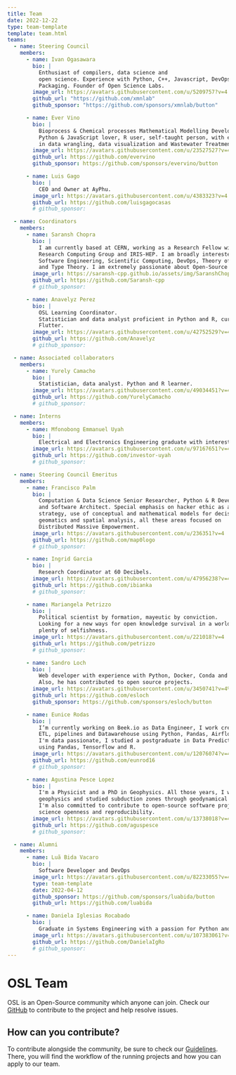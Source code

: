 ```yaml
---
title: Team
date: 2022-12-22
type: team-template
template: team.html
teams:
  - name: Steering Council
    members:
      - name: Ivan Ogasawara
        bio: |
          Enthusiast of compilers, data science and
          open science. Experience with Python, C++, Javascript, DevOps, and
          Packaging. Founder of Open Science Labs.
        image_url: https://avatars.githubusercontent.com/u/5209757?v=4
        github_url: "https://github.com/xmnlab"
        github_sponsor: "https://github.com/sponsors/xmnlab/button"

      - name: Ever Vino
        bio: |
          Bioprocess & Chemical processes Mathematical Modelling Developer,
          Python & JavaScript lover, R user, self-taught person, with experience
          in data wrangling, data visualization and Wastewater Treatment.
        image_url: https://avatars.githubusercontent.com/u/23527527?v=4
        github_url: https://github.com/evervino
        github_sponsor: https://github.com/sponsors/evervino/button

      - name: Luis Gago
        bio: |
          CEO and Owner at AyPhu.
        image_url: https://avatars.githubusercontent.com/u/4383323?v=4
        github_url: https://github.com/luisgagocasas
        # github_sponsor:

  - name: Coordinators
    members:
      - name: Saransh Chopra
        bio: |
          I am currently based at CERN, working as a Research Fellow with the Princeton
          Research Computing Group and IRIS-HEP. I am broadly interested in Research
          Software Engineering, Scientific Computing, DevOps, Theory of Computation,
          and Type Theory. I am extremely passionate about Open-Source and Open-Science.
        image_url: https://saransh-cpp.github.io/assets/img/SaranshChopra.jpeg
        github_url: https://github.com/Saransh-cpp
        # github_sponsor:

      - name: Anavelyz Perez
        bio: |
          OSL Learning Coordinator.
          Statistician and data analyst proficient in Python and R, currently exploring
          Flutter.
        image_url: https://avatars.githubusercontent.com/u/42752529?v=4
        github_url: https://github.com/Anavelyz
        # github_sponsor:

  - name: Associated collaborators
    members:
      - name: Yurely Camacho
        bio: |
          Statistician, data analyst. Python and R learner.
        image_url: https://avatars.githubusercontent.com/u/49034451?v=4
        github_url: https://github.com/YurelyCamacho
        # github_sponsor:

  - name: Interns
    members:
      - name: Mfonobong Emmanuel Uyah
        bio: |
          Electrical and Electronics Engineering graduate with interest in software development using Python, Django, and JavaScript. Looking to develop and participate in open-source and open-science projects.
        image_url: https://avatars.githubusercontent.com/u/97167651?v=4&size=64
        github_url: https://github.com/investor-uyah
        # github_sponsor:

  - name: Steering Council Emeritus
    members:
      - name: Francisco Palm
        bio: |
          Computation & Data Science Senior Researcher, Python & R Developer
          and Software Architect. Special emphasis on hacker ethic as a learning
          strategy, use of conceptual and mathematical models for decision-making,
          geomatics and spatial analysis, all these areas focused on
          Distributed Massive Empowerment.
        image_url: https://avatars.githubusercontent.com/u/236351?v=4
        github_url: https://github.com/map0logo
        # github_sponsor:

      - name: Ingrid Garcia
        bio: |
          Research Coordinator at 60 Decibels.
        image_url: https://avatars.githubusercontent.com/u/47956238?v=4
        github_url: https://github.com/ibianka
        # github_sponsor:

      - name: Mariangela Petrizzo
        bio: |
          Political scientist by formation, mayeutic by conviction.
          Looking for a new ways for open knowledge survival in a world
          plenty of selfishness.
        image_url: https://avatars.githubusercontent.com/u/221018?v=4
        github_url: https://github.com/petrizzo
        # github_sponsor:

      - name: Sandro Loch
        bio: |
          Web developer with experience with Python, Docker, Conda and Django;
          Also, he has contributed to open source projects.
        image_url: https://avatars.githubusercontent.com/u/3450741?v=4%22
        github_url: https://github.com/esloch
        github_sponsor: https://github.com/sponsors/esloch/button

      - name: Eunice Rodas
        bio: |
          I’m currently working on Beek.io as Data Engineer, I work create and model,
          ETL, pipelines and Datawarehouse using Python, Pandas, Airflow and GCP.
          I'm data passionate, I studied a postgraduate in Data Predict and Analytics
          using Pandas, Tensorflow and R.
        image_url: https://avatars.githubusercontent.com/u/12076074?v=4
        github_url: https://github.com/eunrod16
        # github_sponsor:

      - name: Agustina Pesce Lopez
        bio: |
          I'm a Physicist and a PhD in Geophysics. All those years, I worked in applied
          geophysics and studied subduction zones through geodynamical numerical modeling.
          I'm also committed to contribute to open-source software projects to improve
          science openness and reproducibility.
        image_url: https://avatars.githubusercontent.com/u/13738018?v=4
        github_url: https://github.com/aguspesce
        # github_sponsor:

  - name: Alumni
    members:
      - name: Luã Bida Vacaro
        bio: |
          Software Developer and DevOps
        image_url: https://avatars.githubusercontent.com/u/82233055?v=4
        type: team-template
        date: 2022-04-12
        github_sponsor: https://github.com/sponsors/luabida/button
        github_url: https://github.com/luabida

      - name: Daniela Iglesias Rocabado
        bio: |
          Graduate in Systems Engineering with a passion for Python and Web Development.
        image_url: https://avatars.githubusercontent.com/u/107383061?v=4
        github_url: https://github.com/DanielaIgRo
        # github_sponsor:
---
```


# OSL Team

OSL is an Open-Source community which anyone can join. Check our
[GitHub](https://github.com/OpenScienceLabs/opensciencelabs.github.io) to
contribute to the project and help resolve issues.

## How can you contribute?

To contribute alongside the community, be sure to check our
[Guidelines](/guidelines/). There, you will find the workflow of the running
projects and how you can apply to our team.
